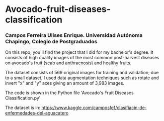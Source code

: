 # **Avocado-fruit-diseases-classification**

### **Campos Ferreira Ulises Enrique. Universidad Autónoma Chapingo, Colegio de Postgraduados**

On this repo, you'll find the project that I did for my bachelor's degree.
It consists of high quality images of the most common post-harvest diseases on avocado's fruit (scab and anthracnosis) and healthy fruits.

The dataset consists of 569 original images for training and validation; due to a small dataset, I used data augmentation techniques such as rotate and invert "x" and "y" axes giving an amount of 3,983 images.

The code is shown in the Python file 'Avocado's Fruit Diseases Classification.py'

The dataset is in: https://www.kaggle.com/camposfe1/clasifiacin-de-enfermedades-del-aguacatero

